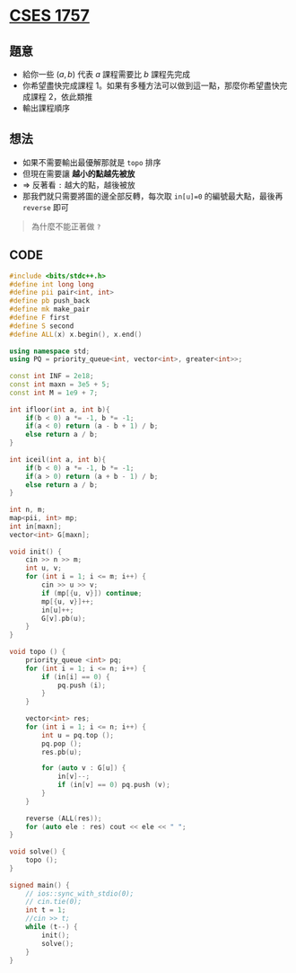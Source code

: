 # [CSES 1757](https://cses.fi/problemset/task/1757/)

## 題意

- 給你一些 $(a,b)$ 代表 $a$ 課程需要比 $b$ 課程先完成
- 你希望盡快完成課程 $1$。如果有多種方法可以做到這一點，那麼你希望盡快完成課程 $2$，依此類推
- 輸出課程順序

## 想法

- 如果不需要輸出最優解那就是 $\texttt{topo}$ 排序
- 但現在需要讓 **越小的點越先被放**
- $\Rightarrow$ 反著看 $\texttt{:}$ 越大的點，越後被放
- 那我們就只需要將圖的邊全部反轉，每次取 $\texttt{in[u]=0}$  的編號最大點，最後再 $\texttt{reverse}$ 即可

> 為什麼不能正著做 $\texttt{?}$


## CODE

```cpp
#include <bits/stdc++.h>
#define int long long
#define pii pair<int, int>
#define pb push_back
#define mk make_pair
#define F first
#define S second
#define ALL(x) x.begin(), x.end()
 
using namespace std;
using PQ = priority_queue<int, vector<int>, greater<int>>;
 
const int INF = 2e18;
const int maxn = 3e5 + 5;
const int M = 1e9 + 7;
 
int ifloor(int a, int b){
    if(b < 0) a *= -1, b *= -1;
    if(a < 0) return (a - b + 1) / b;
    else return a / b;
}
 
int iceil(int a, int b){
    if(b < 0) a *= -1, b *= -1;
    if(a > 0) return (a + b - 1) / b;
    else return a / b;
}
 
int n, m;
map<pii, int> mp;
int in[maxn];
vector<int> G[maxn];
 
void init() {
    cin >> n >> m;
    int u, v;
    for (int i = 1; i <= m; i++) {
        cin >> u >> v;
        if (mp[{u, v}]) continue;
        mp[{u, v}]++;
        in[u]++;
        G[v].pb(u);
    }
}
 
void topo () {
    priority_queue <int> pq;
    for (int i = 1; i <= n; i++) {
        if (in[i] == 0) {
            pq.push (i);
        } 
    }
    
    vector<int> res;
    for (int i = 1; i <= n; i++) {
        int u = pq.top ();
        pq.pop ();
        res.pb(u);

        for (auto v : G[u]) {
            in[v]--;
            if (in[v] == 0) pq.push (v);
        }
    }
    
    reverse (ALL(res));
    for (auto ele : res) cout << ele << " ";
}
 
void solve() {
    topo ();
} 
 
signed main() {
    // ios::sync_with_stdio(0);
    // cin.tie(0);
    int t = 1;
    //cin >> t;
    while (t--) {
        init();
        solve();
    }
} 
```

